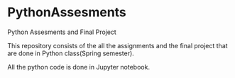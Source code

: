 # PythonAssesments
Python Assesments and Final Project

This repository consists of the all the assignments and the final project that are done in Python class(Spring semester).

All the python code is done in Jupyter notebook.
